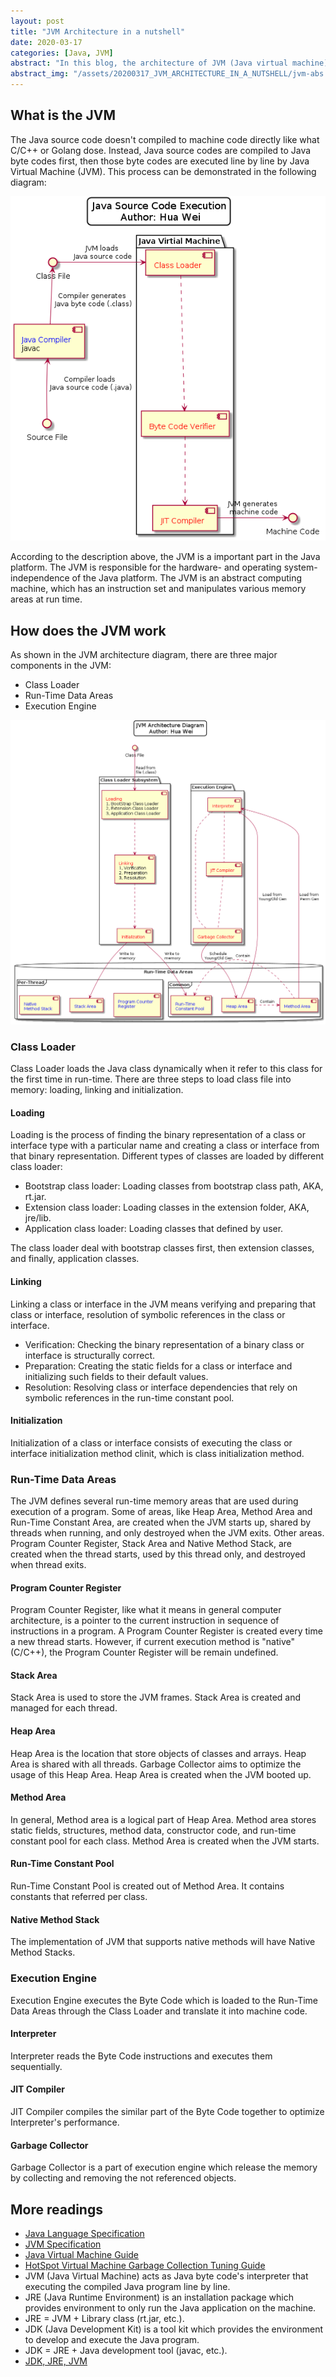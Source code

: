 ```yaml
---
layout: post
title: "JVM Architecture in a nutshell"
date: 2020-03-17
categories: [Java, JVM]
abstract: "In this blog, the architecture of JVM (Java virtual machine) is described along with brief introduction of Java platform."
abstract_img: "/assets/20200317_JVM_ARCHITECTURE_IN_A_NUTSHELL/jvm-abs.jpg"
---
```


## What is the JVM

The Java source code doesn't compiled to machine code directly like what C/C++ or Golang dose. Instead, Java source codes are compiled to Java byte codes first, then those byte codes are executed line by line by Java Virtual Machine (JVM).  This process can be demonstrated in the following diagram:

![Java Source Code Execution](/assets/20200317_JVM_ARCHITECTURE_IN_A_NUTSHELL/java-exec.png)

According to the description above, the JVM is a important part in the Java platform. The JVM is responsible for the hardware- and operating system-independence of the Java platform. The JVM is an abstract computing machine, which has an instruction set and manipulates various memory areas at run time.

## How does the JVM work

As shown in the JVM architecture diagram, there are three major components in the JVM:

- Class Loader
- Run-Time Data Areas
- Execution Engine

![JVM Architecture](/assets/20200317_JVM_ARCHITECTURE_IN_A_NUTSHELL/jvm-arch.png)

### Class Loader

Class Loader loads the Java class dynamically when it refer to this class for the first time in run-time.
There are three steps to load class file into memory: loading, linking and initialization.

#### Loading

Loading is the process of finding the binary representation of a class or interface type with a particular name and creating a class or interface from that binary representation.
Different types of classes are loaded by different class loader:

- Bootstrap class loader: Loading classes from bootstrap class path, AKA, rt.jar.
- Extension class loader: Loading classes in the extension folder, AKA, jre/lib.
- Application class loader: Loading classes that defined by user.

The class loader deal with bootstrap classes first, then extension classes, and finally, application classes.

#### Linking

Linking a class or interface in the JVM means verifying and preparing that class or interface, resolution of symbolic references in the class or interface.

- Verification: Checking the binary representation of a binary class or interface is structurally correct.
- Preparation: Creating the static fields for a class or interface and initializing such fields to their default values.
- Resolution: Resolving class or interface dependencies that rely on symbolic references in the run-time constant pool.

#### Initialization

Initialization of a class or interface consists of executing the class or interface initialization method clinit, which is class initialization method.

### Run-Time Data Areas

The JVM defines several run-time memory areas that are used during execution of a program.
Some of areas, like Heap Area, Method Area and Run-Time Constant Area, are created when the JVM starts up, shared by threads when running, and only destroyed when the JVM exits.
Other areas. Program Counter Register, Stack Area and Native Method Stack, are created when the thread starts, used by this thread only, and destroyed when thread exits.

#### Program Counter Register

Program Counter Register, like what it means in general computer architecture, is a pointer to the current instruction in sequence of instructions in a program.
A Program Counter Register is created every time a new thread starts.
However, if current execution method is "native" (C/C++), the Program Counter Register will be remain undefined.

#### Stack Area

Stack Area is used to store the JVM frames.
Stack Area is created and managed for each thread.

#### Heap Area

Heap Area is the location that store objects of classes and arrays.
Heap Area is shared with all threads.
Garbage Collector aims to optimize the usage of this Heap Area.
Heap Area is created when the JVM booted up.

#### Method Area

In general, Method area is a logical part of Heap Area.
Method area stores static fields, structures, method data, constructor code, and run-time constant pool for each class.
Method Area is created when the JVM starts.

#### Run-Time Constant Pool

Run-Time Constant Pool is created out of Method Area.
It contains constants that referred per class.

#### Native Method Stack

The implementation of JVM that supports native methods will have Native Method Stacks.

### Execution Engine

Execution Engine executes the Byte Code which is loaded to the Run-Time Data Areas through the Class Loader and translate it into machine code.

#### Interpreter

Interpreter reads the Byte Code instructions and executes them sequentially.

#### JIT Compiler

JIT Compiler compiles the similar part of the Byte Code together to optimize Interpreter's performance.

#### Garbage Collector

Garbage Collector is a part of execution engine which release the memory by collecting and removing the not referenced objects.

## More readings

- [Java Language Specification](https://docs.oracle.com/javase/specs/jls/se14/html/index.html)
- [JVM Specification](https://docs.oracle.com/javase/specs/jvms/se14/html/index.html)
- [Java Virtual Machine Guide](https://docs.oracle.com/en/java/javase/14/vm/java-virtual-machine-technology-overview.html)
- [HotSpot Virtual Machine Garbage Collection Tuning Guide](https://docs.oracle.com/en/java/javase/14/vm/java-virtual-machine-technology-overview.html)
- JVM (Java Virtual Machine) acts as Java byte code's interpreter that executing the compiled Java program line by line.
- JRE (Java Runtime Environment) is an installation package which provides environment to only run the Java application on the machine.
- JRE = JVM + Library class (rt.jar, etc.).
- JDK (Java Development Kit) is a tool kit which provides the environment to develop and execute the Java program.
- JDK = JRE + Java development tool (javac, etc.).
- [JDK, JRE, JVM](https://docs.oracle.com/javase/7/docs/index.html)
